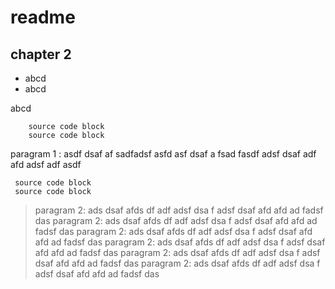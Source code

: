 # readme


## chapter 2

* abcd
* abcd

abcd

		source code block
		source code block

paragram 1 : asdf dsaf af sadfadsf asfd asf dsaf a fsad fasdf adsf dsaf adf afd adsf adf asdf 

	 source code block
	 source code block

> paragram 2: ads dsaf afds df adf adsf dsa f adsf dsaf afd afd ad fadsf das 
> paragram 2: ads dsaf afds df adf adsf dsa f adsf dsaf afd afd ad fadsf das 
> paragram 2: ads dsaf afds df adf adsf dsa f adsf dsaf afd afd ad fadsf das 
> paragram 2: ads dsaf afds df adf adsf dsa f adsf dsaf afd afd ad fadsf das 
> paragram 2: ads dsaf afds df adf adsf dsa f adsf dsaf afd afd ad fadsf das 
> paragram 2: ads dsaf afds df adf adsf dsa f adsf dsaf afd afd ad fadsf das 


